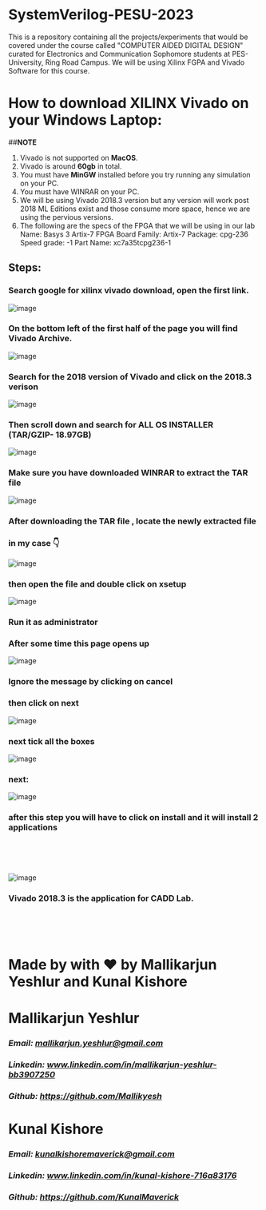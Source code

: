 # SystemVerilog-PESU-2023
This is a repository containing all the projects/experiments that would be covered under the course called "COMPUTER AIDED DIGITAL DESIGN" curated for Electronics and Communication Sophomore students at PES-University, Ring Road Campus. We will be using Xilinx FGPA and Vivado Software for this course.



# How to download **XILINX Vivado** on your Windows Laptop:

##**NOTE**
 
1. Vivado is not supported on **MacOS**.
2. Vivado is around **60gb** in total.
3. You must have **MinGW** installed before you try running any simulation on your PC.
4. You must have WINRAR on your PC.
5. We will be using Vivado 2018.3 version but any version will work post 2018 ML Editions exist and those consume more space, hence we are using the pervious versions.
6. The following are the specs of the FPGA that we will be using in our lab
    Name: Basys 3 Artix-7 FPGA Board
    Family: Artix-7
    Package: cpg-236
    Speed grade: -1
    Part Name: xc7a35tcpg236-1



## Steps:

### Search google for xilinx vivado download, open the first link. 
![image](https://github.com/KunalMaverick/SystemVerilog-PESU-2023/assets/127118191/14309be8-df4e-427c-bf5e-8e9af2d7b529)




### On the bottom left of the first half of the page you will find Vivado Archive.
![image](https://github.com/KunalMaverick/SystemVerilog-PESU-2023/assets/127118191/1e91a924-93c8-4c0c-ad7c-e5b06db21fe9)

### Search for the 2018 version of Vivado and click on the **2018.3** verison
![image](https://github.com/KunalMaverick/SystemVerilog-PESU-2023/assets/127118191/5e2e60b8-38a4-450b-9948-f15bbecd71f0)

### Then scroll down and search for **ALL OS INSTALLER** (TAR/GZIP- 18.97GB)

![image](https://github.com/KunalMaverick/SystemVerilog-PESU-2023/assets/127118191/663a924c-9674-4e5b-8eb9-7e2a4393991d)


### Make sure you have downloaded WINRAR to extract the TAR file

![image](https://github.com/KunalMaverick/SystemVerilog-PESU-2023/assets/127118191/d75019eb-d269-4473-92d2-1217c916d366)

### After downloading the TAR file , locate the newly extracted file

### in my case 👇
![image](https://github.com/KunalMaverick/SystemVerilog-PESU-2023/assets/127118191/6b4fb439-7cc3-4e91-adf8-18cf64ff8f01)

### then open the file and double click on xsetup
![image](https://github.com/KunalMaverick/SystemVerilog-PESU-2023/assets/127118191/6926d58c-b81d-4990-a2b7-1ca269d8de16)

### Run it as administrator

### After some time this page opens up 
![image](https://github.com/KunalMaverick/SystemVerilog-PESU-2023/assets/127118191/04a3caa7-2a60-44fd-ad08-e549950129dc)


### Ignore the message by clicking on cancel
### then click on **next**

![image](https://github.com/KunalMaverick/SystemVerilog-PESU-2023/assets/127118191/3d8eb77d-b2cd-4231-b67a-4d19ffbbe295)


### next tick all the boxes
![image](https://github.com/KunalMaverick/SystemVerilog-PESU-2023/assets/127118191/9fb52d1c-618e-4789-9e9f-3a0e68b11c91)


### next:

![image](https://github.com/KunalMaverick/SystemVerilog-PESU-2023/assets/127118191/2a49fbcd-86c7-4882-8465-a14162b01352)

### after this step you will have to click on install and it will install 2 applications
<br/>
<br/>
<br/>

![image](https://github.com/KunalMaverick/SystemVerilog-PESU-2023/assets/127118191/37247f9c-c66b-42ee-b21c-ff488d5538cd)

### Vivado 2018.3 is the application for CADD Lab.


<br/>
<br/>
<br/>





# Made by with ❤️ by Mallikarjun Yeshlur and Kunal Kishore <br/>

# Mallikarjun Yeshlur <br/>
### *Email: mallikarjun.yeshlur@gmail.com*  <br/>
### *Linkedin: www.linkedin.com/in/mallikarjun-yeshlur-bb3907250*  <br/>
### *Github: https://github.com/Mallikyesh*  <br/>

# Kunal Kishore <br/>
### *Email: kunalkishoremaverick@gmail.com*  <br/>
### *Linkedin: www.linkedin.com/in/kunal-kishore-716a83176*  <br/>
### *Github: https://github.com/KunalMaverick*  <br/>













